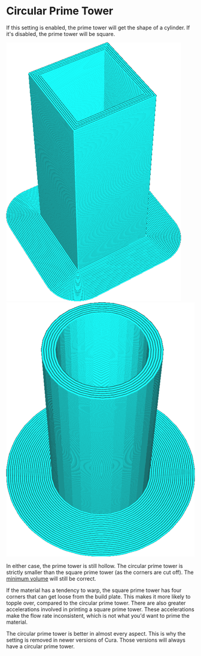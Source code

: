 Circular Prime Tower
====
If this setting is enabled, the prime tower will get the shape of a cylinder. If it's disabled, the prime tower will be square.

<!--screenshot {
"image_path": "prime_tower_circular_enabled.png",
"models": [
    {
        "script": "cube.scad",
        "object_settings": {
            "extruder_nr": 0
        }
    },
    {
        "script": "cube.scad",
        "object_settings": {
            "extruder_nr": 1
        },
        "transformation": ["translateX(40)"]
    }
],
"camera_position": [470, -384, 150],
"camera_lookat": [470, -470, 5],
"settings": {
    "prime_tower_enable": true,
    "prime_tower_min_volume": 3
},
"colours": 16
}-->
![Square prime tower](images/prime_tower_circular_disabled.png)
![Circular prime tower](images/prime_tower_circular_enabled.png)

In either case, the prime tower is still hollow. The circular prime tower is strictly smaller than the square prime tower (as the corners are cut off). The [minimum volume](prime_tower_min_volume.md) will still be correct.

If the material has a tendency to warp, the square prime tower has four corners that can get loose from the build plate. This makes it more likely to topple over, compared to the circular prime tower. There are also greater accelerations involved in printing a square prime tower. These accelerations make the flow rate inconsistent, which is not what you'd want to prime the material.

The circular prime tower is better in almost every aspect. This is why the setting is removed in newer versions of Cura. Those versions will always have a circular prime tower.